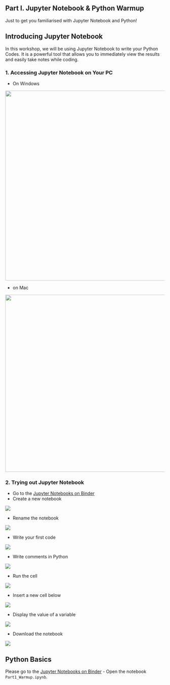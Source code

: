 ## **Part I. Jupyter Notebook & Python Warmup**

Just to get you familiarised with Jupyter Notebook and Python!



## Introducing Jupyter Notebook

In this workshop, we will be using Jupyter Notebook to write your Python Codes. It is a powerful tool that allows you to immediately view the results and easily take notes while coding.

### 1. Accessing Jupyter Notebook on Your PC

- On Windows

<img src="https://libapps-au.s3-ap-southeast-2.amazonaws.com/accounts/118911/images/notebook-windows.gif" width="600px" />

- on Mac

<img src="https://libapps-au.s3-ap-southeast-2.amazonaws.com/accounts/118911/images/notebook-mac.gif" width="560px" />



### 2. Trying out Jupyter Notebook

- Go to the [Jupyter Notebooks on Binder](https://mybinder.org/v2/gh/nuslds/intro-beautifulsoup/master/)
- Create a new notebook

![](https://libapps-au.s3-ap-southeast-2.amazonaws.com/accounts/118911/images/27.PNG)

- Rename the notebook

![](https://libapps-au.s3-ap-southeast-2.amazonaws.com/accounts/118911/images/28.PNG)

- Write your first code

![](https://libapps-au.s3-ap-southeast-2.amazonaws.com/accounts/118911/images/29.PNG)

- Write comments in Python

![](https://libapps-au.s3-ap-southeast-2.amazonaws.com/accounts/118911/images/30.PNG)

- Run the cell

![](https://libapps-au.s3-ap-southeast-2.amazonaws.com/accounts/118911/images/31.PNG)

- Insert a new cell below

![](https://libapps-au.s3-ap-southeast-2.amazonaws.com/accounts/118911/images/32.PNG)

- Display the value of a variable

![](https://libapps-au.s3-ap-southeast-2.amazonaws.com/accounts/118911/images/33.PNG)

- Download the notebook

![](https://libapps-au.s3-ap-southeast-2.amazonaws.com/accounts/118911/images/34.PNG)



## Python Basics

Please go to the [Jupyter Notebooks on Binder](https://mybinder.org/v2/gh/nuslds/intro-beautifulsoup/master/) - Open the notebook `Part1_Warmup.ipynb`.

